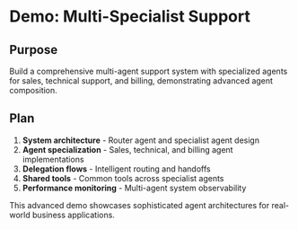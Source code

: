 # Demo: Multi-Specialist Support

<!--
TOC: Building Applications > Agent Composition Patterns > Demo: Multi-Specialist Support
Audience: AI developers
Duration: 75 minutes
Prerequisites: Tool Ecosystems understanding
-->

## Purpose

Build a comprehensive multi-agent support system with specialized agents for sales, technical support, and billing, demonstrating advanced agent composition.

## Plan

1. **System architecture** - Router agent and specialist agent design
2. **Agent specialization** - Sales, technical, and billing agent implementations
3. **Delegation flows** - Intelligent routing and handoffs
4. **Shared tools** - Common tools across specialist agents
5. **Performance monitoring** - Multi-agent system observability

This advanced demo showcases sophisticated agent architectures for real-world business applications.

<!--
Implementation will cover:
- Router agent with intelligent classification
- Specialized agents with domain-specific capabilities
- Delegation and handoff patterns
- Shared tool library and agent-specific tools
- Conversation state management across agents
- System monitoring and performance optimization
-->
